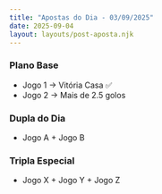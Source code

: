 ```yaml
---
title: "Apostas do Dia - 03/09/2025"
date: 2025-09-04
layout: layouts/post-aposta.njk
---
```


### Plano Base
- Jogo 1 → Vitória Casa ✅  
- Jogo 2 → Mais de 2.5 golos  

### Dupla do Dia
- Jogo A + Jogo B  

### Tripla Especial
- Jogo X + Jogo Y + Jogo Z  
